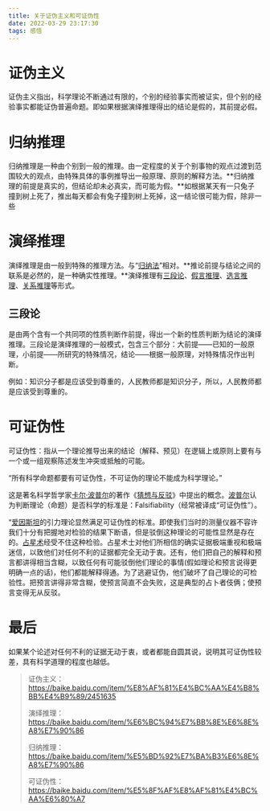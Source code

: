 ```yaml
---
title: 关于证伪主义和可证伪性
date: 2022-03-29 23:17:30
tags: 感悟
---
```


# 证伪主义

证伪主义指出，科学理论不断通过有限的，个别的经验事实而被证实，但个别的经验事实都能证伪普遍命题。即如果根据演绎推理得出的结论是假的，其前提必假。

# 归纳推理

归纳推理是一种由个别到一般的推理。由一定程度的关于个别事物的观点过渡到范围较大的观点，由特殊具体的事例推导出一般原理、原则的解释方法。**归纳推理的前提是真实的，但结论却未必真实，而可能为假。**如根据某天有一只兔子撞到树上死了，推出每天都会有兔子撞到树上死掉，这一结论很可能为假，除非一些

# 演绎推理

演绎推理是由一般到特殊的推理方法。与“[归纳法](https://baike.baidu.com/item/归纳法/120098)”相对。**推论前提与结论之间的联系是必然的，是一种确实性推理。**演绎推理有[三段论](https://baike.baidu.com/item/三段论)、[假言推理](https://baike.baidu.com/item/假言推理)、[选言推理](https://baike.baidu.com/item/选言推理)、[关系推理](https://baike.baidu.com/item/关系推理)等形式。

## 三段论

是由两个含有一个共同项的性质判断作前提，得出一个新的性质判断为结论的演绎推理。三段论是演绎推理的一般模式，包含三个部分：大前提——已知的一般原理，小前提——所研究的特殊情况，结论——根据一般原理，对特殊情况作出判断。

例如：知识分子都是应该受到尊重的，人民教师都是知识分子，所以，人民教师都是应该受到尊重的。

# 可证伪性

可证伪性：指从一个理论推导出来的结论（解释、预见）在逻辑上或原则上要有与一个或一组观察陈述发生冲突或抵触的可能。

“所有科学命题都要有可证伪性，不可证伪的理论不能成为科学理论。”

这是著名科学哲学家[卡尔·波普尔](https://baike.baidu.com/item/卡尔·波普尔)的著作《[猜想与反驳](https://baike.baidu.com/item/猜想与反驳)》中提出的概念。[波普尔](https://baike.baidu.com/item/波普尔)认为判断理论（命题）是否科学的标准是：Falsifiability（经常被译成“可证伪性”）。

“[爱因斯坦](https://baike.baidu.com/item/爱因斯坦)的引力理论显然满足可证伪性的标准。即使我们当时的测量仪器不容许我们十分有把握地对检验的结果下断语，但是驳倒这种理论的可能性显然是存在的。[占星术](https://baike.baidu.com/item/占星术/84216)经受不住这种检验。占星术士对他们所相信的确实证据极端重视和极端迷信，以致他们对任何不利的证据都完全无动于衷。还有，他们把自己的解释和预言都讲得相当含糊，以致任何有可能驳倒他们理论的事情(假如理论和预言说得更明确一点的话)，他们都能解释得通。为了逃避证伪，他们破坏了自己理论的可检验性。把预言讲得非常含糊，使预言简直不会失败，这是典型的占卜者伎俩；使预言变得无从反驳。

# 最后

如果某个论述对任何不利的证据无动于衷，或者都能自圆其说，说明其可证伪性较差，具有科学道理的程度也越低。



> 证伪主义：https://baike.baidu.com/item/%E8%AF%81%E4%BC%AA%E4%B8%BB%E4%B9%89/2451635
>
> 演绎推理：https://baike.baidu.com/item/%E6%BC%94%E7%BB%8E%E6%8E%A8%E7%90%86
>
> 归纳推理：https://baike.baidu.com/item/%E5%BD%92%E7%BA%B3%E6%8E%A8%E7%90%86
>
> 可证伪性：https://baike.baidu.com/item/%E5%8F%AF%E8%AF%81%E4%BC%AA%E6%80%A7
